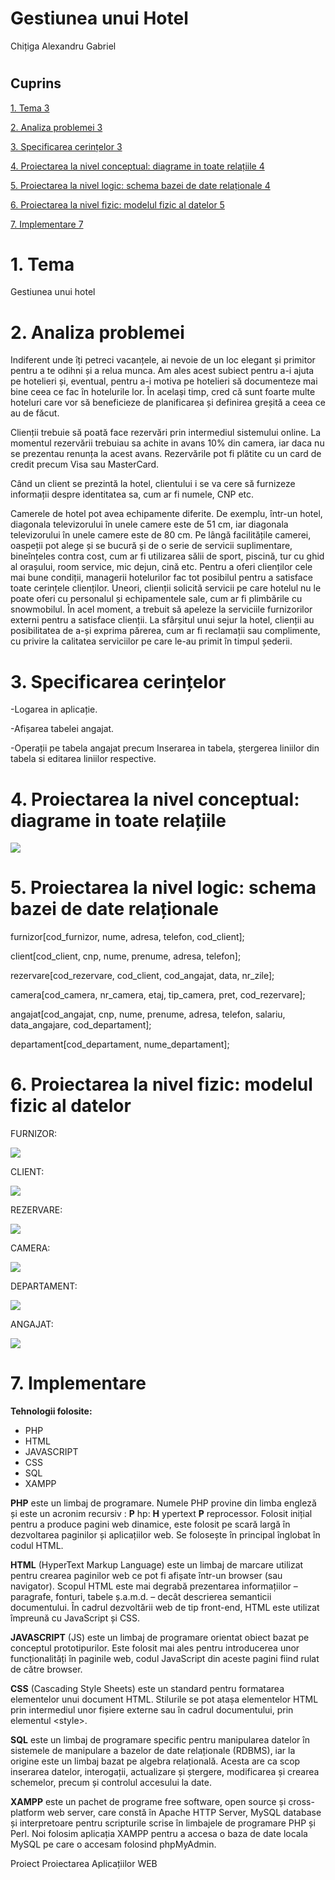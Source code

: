 # Gestiunea unui Hotel

Chițiga Alexandru Gabriel

#
## **Cuprins**

[1. Tema 3](#_Toc139070433)

[2. Analiza problemei 3](#_Toc139070434)

[3. Specificarea cerințelor 3](#_Toc139070435)

[4. Proiectarea la nivel conceptual: diagrame in toate relațiile 4](#_Toc139070436)

[5. Proiectarea la nivel logic: schema bazei de date relaționale 4](#_Toc139070437)

[6. Proiectarea la nivel fizic: modelul fizic al datelor 5](#_Toc139070438)

[7. Implementare 7](#_Toc139070439)

# 1. Tema

Gestiunea unui hotel

# 2. Analiza problemei

Indiferent unde îți petreci vacanțele, ai nevoie de un loc elegant și primitor pentru a te odihni și a relua munca. Am ales acest subiect pentru a-i ajuta pe hotelieri și, eventual, pentru a-i motiva pe hotelieri să documenteze mai bine ceea ce fac în hotelurile lor. În același timp, cred că sunt foarte multe hoteluri care vor să beneficieze de planificarea și definirea greșită a ceea ce au de făcut.

Clienții trebuie să poată face rezervări prin intermediul sistemului online. La momentul rezervării trebuiau sa achite in avans 10% din camera, iar daca nu se prezentau renunța la acest avans. Rezervările pot fi plătite cu un card de credit precum Visa sau MasterCard.

Când un client se prezintă la hotel, clientului i se va cere să furnizeze informații despre identitatea sa, cum ar fi numele, CNP etc.

Camerele de hotel pot avea echipamente diferite. De exemplu, într-un hotel, diagonala televizorului în unele camere este de 51 cm, iar diagonala televizorului în unele camere este de 80 cm. Pe lângă facilitățile camerei, oaspeții pot alege și se bucură și de o serie de servicii suplimentare, bineînțeles contra cost, cum ar fi utilizarea sălii de sport, piscină, tur cu ghid al orașului, room service, mic dejun, cină etc. Pentru a oferi clienților cele mai bune condiții, managerii hotelurilor fac tot posibilul pentru a satisface toate cerințele clienților. Uneori, clienții solicită servicii pe care hotelul nu le poate oferi cu personalul și echipamentele sale, cum ar fi plimbările cu snowmobilul. În acel moment, a trebuit să apeleze la serviciile furnizorilor externi pentru a satisface clienții. La sfârșitul unui sejur la hotel, clienții au posibilitatea de a-și exprima părerea, cum ar fi reclamații sau complimente, cu privire la calitatea serviciilor pe care le-au primit în timpul șederii.

# 3. Specificarea cerințelor

-Logarea in aplicație.

-Afișarea tabelei angajat.

-Operații pe tabela angajat precum Inserarea in tabela, ștergerea liniilor din tabela si editarea liniilor respective.

# 4. Proiectarea la nivel conceptual: diagrame in toate relațiile

![](img/4.png)

# 5. Proiectarea la nivel logic: schema bazei de date relaționale

furnizor[cod\_furnizor, nume, adresa, telefon, cod\_client];

client[cod\_client, cnp, nume, prenume, adresa, telefon];

rezervare[cod\_rezervare, cod\_client, cod\_angajat, data, nr\_zile];

camera[cod\_camera, nr\_camera, etaj, tip\_camera, pret, cod\_rezervare];

angajat[cod\_angajat, cnp, nume, prenume, adresa, telefon, salariu, data\_angajare, cod\_departament];

departament[cod\_departament, nume\_departament];

# 6. Proiectarea la nivel fizic: modelul fizic al datelor

FURNIZOR:

![](img/6-1.png)

CLIENT:

![](img/6-2.png)

REZERVARE:

![](img/6-3.png)

CAMERA:

![](img/6-4.png)

DEPARTAMENT:

![](img/6-5.png)

ANGAJAT:

![](img/6-6.png)

# 7. Implementare

**Tehnologii folosite:**

- PHP
- HTML
- JAVASCRIPT
- CSS
- SQL
- XAMPP

**PHP** este un limbaj de programare. Numele PHP provine din limba engleză și este un acronim recursiv : **P** hp: **H** ypertext **P** reprocessor. Folosit inițial pentru a produce pagini web dinamice, este folosit pe scară largă în dezvoltarea paginilor și aplicațiilor web. Se folosește în principal înglobat în codul HTML.

**HTML** (HyperText Markup Language) este un limbaj de marcare utilizat pentru crearea paginilor web ce pot fi afișate într-un browser (sau navigator). Scopul HTML este mai degrabă prezentarea informațiilor – paragrafe, fonturi, tabele ș.a.m.d. – decât descrierea semanticii documentului. În cadrul dezvoltării web de tip front-end, HTML este utilizat împreună cu JavaScript și CSS.

**JAVASCRIPT** (JS) este un limbaj de programare orientat obiect bazat pe conceptul prototipurilor. Este folosit mai ales pentru introducerea unor funcționalități în paginile web, codul JavaScript din aceste pagini fiind rulat de către browser.

**CSS** (Cascading Style Sheets) este un standard pentru formatarea elementelor unui document HTML. Stilurile se pot atașa elementelor HTML prin intermediul unor fișiere externe sau în cadrul documentului, prin elementul \<style\>.

**SQL** este un limbaj de programare specific pentru manipularea datelor în sistemele de manipulare a bazelor de date relaționale (RDBMS), iar la origine este un limbaj bazat pe algebra relațională. Acesta are ca scop inserarea datelor, interogații, actualizare și ștergere, modificarea și crearea schemelor, precum și controlul accesului la date.

**XAMPP** este un pachet de programe free software, open source și cross-platform web server, care constă în Apache HTTP Server, MySQL database și interpretoare pentru scripturile scrise în limbajele de programare PHP și Perl. Noi folosim aplicația XAMPP pentru a accesa o baza de date locala MySQL pe care o accesam folosind phpMyAdmin.

Proiect Proiectarea Aplicațiilor WEB
